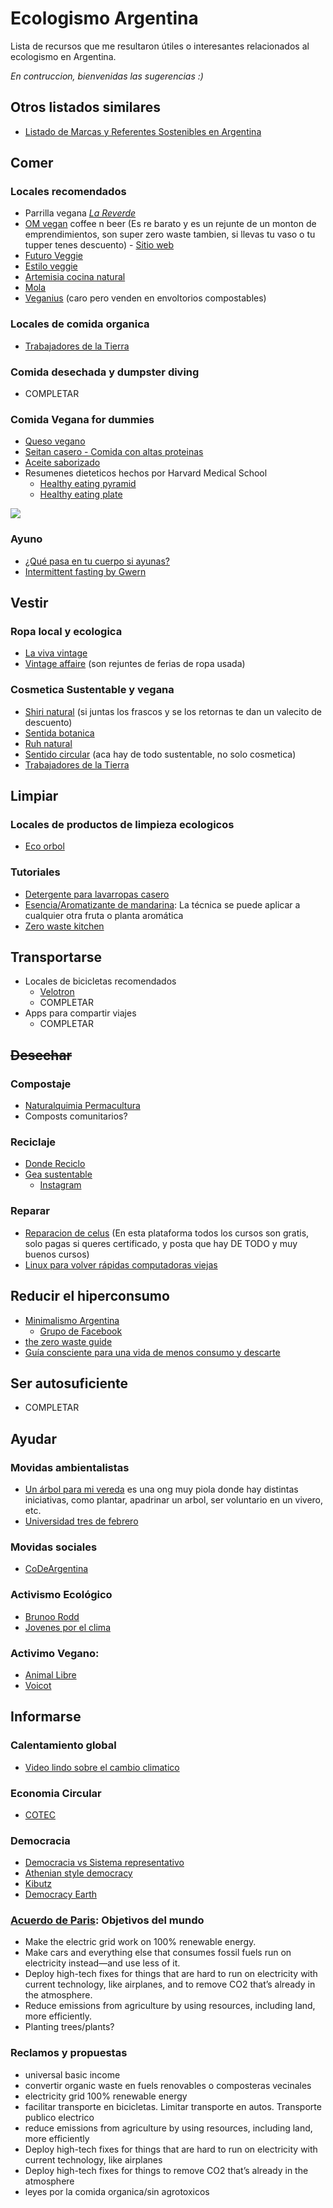 # Ecologismo Argentina
Lista de recursos que me resultaron útiles o interesantes relacionados al ecologismo en Argentina.

_En contruccion, bienvenidas las sugerencias :)_

## Otros listados similares
- [Listado de Marcas y Referentes Sostenibles en Argentina](https://github.com/ecologismo-argentina/ecologismo-argentina.github.io/blob/master/Listado%20de%20Marcas%20y%20Referentes%20Sostenibles%20en%20Argentina.pdf)

## Comer
### Locales recomendados
- Parrilla vegana [_La Reverde_](https://www.instagram.com/lareverdebsas/)
- [OM vegan](https://www.instagram.com/om.vegancoffee/) coffee n beer (Es re barato y es un rejunte de un monton de emprendimientos, son super zero waste tambien, si llevas tu vaso o tu tupper tenes descuento) - [Sitio web](https://om-vegan-coffee-shop-beer.myshopify.com/)
- [Futuro Veggie](https://www.instagram.com/futuro_veggie/)
- [Estilo veggie](https://linktr.ee/estiloveggie)
- [Artemisia cocina natural](https://www.instagram.com/artemisiacocinanatural/)
- [Mola](https://www.instagram.com/mola.com.ar/)
- [Veganius](https://www.instagram.com/veganius_/) (caro pero venden en envoltorios compostables) 

### Locales de comida organica
- [Trabajadores de la Tierra](https://www.instagram.com/trabajadoresdelatierra/)

### Comida desechada y dumpster diving
- COMPLETAR

### Comida Vegana for dummies
- [Queso vegano](https://danzadefogones.com/queso-vegano/)
- [Seitan casero - Comida con altas proteinas](https://www.youtube.com/watch?v=iMeVxppq30U)
- [Aceite saborizado](https://www.youtube.com/watch?v=01picOi4ZAk)
- Resumenes dieteticos hechos por Harvard Medical School
  - [Healthy eating pyramid](https://cdn1.sph.harvard.edu/wp-content/uploads/sites/30/2012/09/Healthy-Eating-Pyramid-handout.pdf)
  - [Healthy eating plate](https://cdn1.sph.harvard.edu/wp-content/uploads/sites/30/2012/09/HEPJan2015.jpg)

![](https://cdn1.sph.harvard.edu/wp-content/uploads/sites/30/2012/09/HEPJan2015.jpg)

### Ayuno
- [¿Qué pasa en tu cuerpo si ayunas?](https://youtu.be/r64LrW36Jb8)
- [Intermittent fasting by Gwern](https://www.gwern.net/intermittent-fasting)

## Vestir
### Ropa local y ecologica
- [La viva vintage](https://www.instagram.com/lavivavintage/)
- [Vintage affaire](https://www.instagram.com/affairevintage/)
(son rejuntes de ferias de ropa usada)

### Cosmetica Sustentable y vegana
- [Shiri natural](https://www.shirinatural.com.ar/) (si juntas los frascos y se los retornas te dan un valecito de descuento)
- [Sentida botanica](https://www.sentidabotanica.com/)
- [Ruh natural](https://www.instagram.com/ruhnatural/)
- [Sentido circular](https://www.sentidocircular.com/) (aca hay de todo sustentable, no solo cosmetica)
- [Trabajadores de la Tierra](https://www.instagram.com/trabajadoresdelatierra/)

## Limpiar
### Locales de productos de limpieza ecologicos
- [Eco orbol](https://linktr.ee/eco.orbol)

### Tutoriales
- [Detergente para lavarropas casero](https://www.youtube.com/watch?v=CS9xA-eiOWs)
- [Esencia/Aromatizante de mandarina](https://www.youtube.com/watch?v=dRVZUEUj08k): La técnica se puede aplicar a cualquier otra fruta o planta aromática
- [Zero waste kitchen](https://www.treehugger.com/tour-of-my-zero-waste-kitchen-5024951)

## Transportarse
- Locales de bicicletas recomendados
  - [Velotron](https://www.instagram.com/velothron/)
  - COMPLETAR
- Apps para compartir viajes
  - COMPLETAR

## ~~Desechar~~

### Compostaje
- [Naturalquimia Permacultura](https://www.instagram.com/naturalquimiapermacultura/)
- Composts comunitarios?

### Reciclaje
- [Donde Reciclo](https://www.dondereciclo.org.ar/)
- [Gea sustentable](https://geasustentable.com.ar/)
  - [Instagram](https://www.instagram.com/geasustentable/)

### Reparar
- [Reparacion de celus](https://edutin.com/curso-de-reparacion-de-celulares-4308) (En esta plataforma todos los cursos son gratis, solo pagas si queres certificado, y posta que hay DE TODO y muy buenos cursos) 
- [Linux para volver rápidas computadoras viejas](https://www.xataka.com/basics/como-instalar-linux-tu-viejo-ordenador-para-darle-segunda-vida)

## Reducir el hiperconsumo
- [Minimalismo Argentina](https://www.facebook.com/minimalismoargentina/)
  - [Grupo de Facebook](https://www.facebook.com/groups/161187474635099)
- [the zero waste guide](https://www.instagram.com/thezerowasteguide/)
- [Guía consciente para una vida de menos consumo y descarte](https://github.com/ecologismo-argentina/ecologismo-argentina.github.io/blob/master/Gu%C3%ADa%20Paso%20a%20Paso%20Ilustrada%20.pdf)

## Ser autosuficiente
  - COMPLETAR

## Ayudar

### Movidas ambientalistas
- [Un árbol para mi vereda](http://unarbolparamivereda.org/) es una ong muy piola donde hay distintas iniciativas, como plantar, apadrinar un arbol, ser voluntario en un vivero, etc. 
- [Universidad tres de febrero](https://untref.edu.ar/docente/752)

### Movidas sociales
- [CoDeArgentina](https://github.com/CoDeArgentina)

### Activismo Ecológico
- [Brunoo Rodd](https://www.instagram.com/brunoo_rodd/)
- [Jovenes por el clima](https://www.instagram.com/jovenesporelclimarg/)

### Activimo Vegano:
- [Animal Libre](http://animallibre.org/)
- [Voicot](https://www.instagram.com/voicot/)

## Informarse

### Calentamiento global
- [Video lindo sobre el cambio climatico](https://www.youtube.com/watch?v=3X-Z0kMfh4M)

### Economia Circular
- [COTEC](https://www.youtube.com/watch?v=Lc4-2cVKxp0)

### Democracia
- [Democracia vs Sistema representativo](https://www.youtube.com/watch?v=UoP_mSIHqTY)
- [Athenian style democracy](https://www.reddit.com/r/AskHistorians/comments/2v05sw/what_are_the_pros_and_cons_of_athenian_style/)
- [Kibutz](https://es.wikipedia.org/wiki/Kibutz)
- [Democracy Earth](https://democracy.earth/)

### [Acuerdo de Paris](https://es.wikipedia.org/wiki/Acuerdo_de_Par%C3%ADs): Objetivos del mundo
- Make the electric grid work on 100% renewable energy.
- Make cars and everything else that consumes fossil fuels run on electricity instead—and use less of it.
- Deploy high-tech fixes for things that are hard to run on electricity with current technology, like airplanes, and to remove CO2 that’s already in the atmosphere.
- Reduce emissions from agriculture by using resources, including land, more efficiently.
- Planting trees/plants?

### Reclamos y propuestas
- universal basic income
- convertir organic waste en fuels renovables o composteras vecinales
- electricity grid 100% renewable energy
- facilitar transporte en bicicletas. Limitar transporte en autos. Transporte publico electrico
- reduce emissions from agriculture by using resources, including land, more efficiently
- Deploy high-tech fixes for things that are hard to run on electricity with current technology, like airplanes
- Deploy high-tech fixes for things to remove CO2 that’s already in the atmosphere
- leyes por la comida organica/sin agrotoxicos
